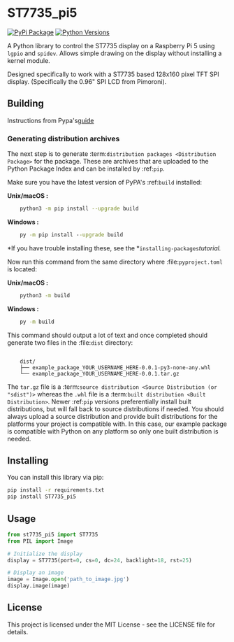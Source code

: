 # ST7735_pi5
[![PyPi Package](https://img.shields.io/pypi/v/st7735.svg)](https://pypi.python.org/pypi/st7735_pi5)
[![Python Versions](https://img.shields.io/pypi/pyversions/st7735.svg)](https://pypi.python.org/pypi/st7735_pi5)

A Python library to control the ST7735 display on a Raspberry Pi 5 using `lgpio` and `spidev`.
Allows simple drawing on the display without installing a kernel module.

Designed specifically to work with a ST7735 based 128x160 pixel TFT SPI display. (Specifically the 0.96" SPI LCD from Pimoroni).
## Building
Instructions from Pypa's[guide](https://github.com/pypa/packaging.python.org/blob/main/source/tutorials/packaging-projects.rst?plain=true)

### Generating distribution archives

The next step is to generate :term:`distribution packages <Distribution Package>`
for the package. These are archives that are uploaded to the Python
Package Index and can be installed by :ref:`pip`.

Make sure you have the latest version of PyPA's :ref:`build` installed:

**Unix/macOS :**
```bash
    python3 -m pip install --upgrade build
```
**Windows :**
```bat
    py -m pip install --upgrade build
```
*If you have trouble installing these, see the *`installing-packages`*tutorial.*

Now run this command from the same directory where :file:`pyproject.toml` is located:

**Unix/macOS :**
```bash
    python3 -m build
```

**Windows :**
```bat
    py -m build
```

This command should output a lot of text and once completed should generate two
files in the :file:`dist` directory:

```text

    dist/
    ├── example_package_YOUR_USERNAME_HERE-0.0.1-py3-none-any.whl
    └── example_package_YOUR_USERNAME_HERE-0.0.1.tar.gz

```

The ``tar.gz`` file is a :term:`source distribution <Source Distribution (or "sdist")>`
whereas the ``.whl`` file is a :term:`built distribution <Built Distribution>`.
Newer :ref:`pip` versions preferentially install built distributions, but will
fall back to source distributions if needed. You should always upload a source
distribution and provide built distributions for the platforms your project is
compatible with. In this case, our example package is compatible with Python on
any platform so only one built distribution is needed.

## Installing

You can install this library via pip:

```bash
pip install -r requirements.txt
pip install ST7735_pi5
```

## Usage

```python
from st7735_pi5 import ST7735
from PIL import Image

# Initialize the display
display = ST7735(port=0, cs=0, dc=24, backlight=18, rst=25)

# Display an image
image = Image.open('path_to_image.jpg')
display.image(image)
```

## License

This project is licensed under the MIT License - see the LICENSE file for details.
